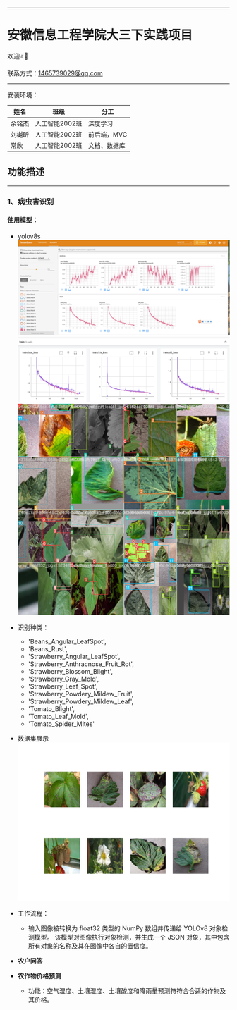 ****
# 安徽信息工程学院大三下实践项目

欢迎:star:🥰

联系方式：1465739029@qq.com

---

安装环境：


| 姓名   | 班级           | 分工         |
| ------ | -------------- | ------------ |
| 余铭杰 | 人工智能2002班 | 深度学习     |
| 刘樾昕 | 人工智能2002班 | 前后端，MVC  |
| 常欣   | 人工智能2002班 | 文档、数据库 |

## 功能描述

---

### **1、病虫害识别**


#### 使用模型：

- yolov8s 
![map](doc/map.png)
![loss](doc/train_loss.png)
![result](doc/train_batch2.jpg)
* 识别种类：

  * 'Beans_Angular_LeafSpot',
  * 'Beans_Rust',
  * 'Strawberry_Angular_LeafSpot',
  * 'Strawberry_Anthracnose_Fruit_Rot',
  * 'Strawberry_Blossom_Blight',
  * 'Strawberry_Gray_Mold',
  * 'Strawberry_Leaf_Spot',
  * 'Strawberry_Powdery_Mildew_Fruit',
  * 'Strawberry_Powdery_Mildew_Leaf',
  * 'Tomato_Blight',
  * 'Tomato_Leaf_Mold',
  * 'Tomato_Spider_Mites'
* 数据集展示
  ![doc](./doc/doc.png)
* 工作流程：

  * 输入图像被转换为 float32 类型的 NumPy 数组并传递给 YOLOv8 对象检测模型。
    该模型对图像执行对象检测，并生成一个 JSON 对象，其中包含所有对象的名称及其在图像中各自的置信度。
* **农户问答**
* **农作物价格预测**

  * 功能：空气湿度、土壤湿度、土壤酸度和降雨量预测符符合合适的作物及其价格。
